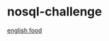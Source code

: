 # nosql-challenge

[english food](https://github.com/caitlin-hartley/nosql-challenge/blob/main/images/uk_food_magazine.jpg)
